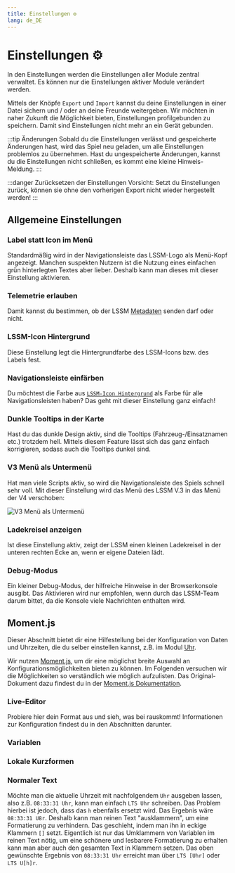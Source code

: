 ```yaml
---
title: Einstellungen ⚙️
lang: de_DE
---
```


# Einstellungen :gear:

In den Einstellungen werden die Einstellungen aller Module zentral verwaltet. Es können nur die Einstellungen aktiver
Module verändert werden.

Mittels der Knöpfe `Export` und `Import` kannst du deine Einstellungen in einer Datei sichern und / oder an deine
Freunde weitergeben.
Wir möchten in naher Zukunft die Möglichkeit bieten, Einstellungen profilgebunden zu speichern. Damit sind Einstellungen
nicht mehr an ein Gerät gebunden.

:::tip Änderungen
Sobald du die Einstellungen verlässt und gespeicherte Änderungen hast, wird das Spiel neu geladen, um alle Einstellungen
problemlos zu übernehmen.
Hast du ungespeicherte Änderungen, kannst du die Einstellungen nicht schließen, es kommt eine kleine Hinweis-Meldung.
:::

:::danger Zurücksetzen der Einstellungen
Vorsicht: Setzt du Einstellungen zurück, können sie ohne den vorherigen Export nicht wieder hergestellt werden!
:::

## Allgemeine Einstellungen

### Label statt Icon im Menü

Standardmäßig wird in der Navigationsleiste das LSSM-Logo als Menü-Kopf angezeigt. Manchen suspekten Nutzern ist die
Nutzung eines einfachen grün hinterlegten Textes aber lieber. Deshalb kann man dieses mit dieser Einstellung aktivieren.

### Telemetrie erlauben

Damit kannst du bestimmen, ob der LSSM [Metadaten](metadata.md) senden darf oder nicht.

### LSSM-Icon Hintergrund

Diese Einstellung legt die Hintergrundfarbe des LSSM-Icons bzw. des Labels fest.

### Navigationsleiste einfärben

Du möchtest die Farbe aus [`LSSM-Icon Hintergrund`](#lssm-icon-hintergrund) als Farbe für alle Navigationsleisten haben?
Das geht mit dieser Einstellung ganz einfach!

### Dunkle Tooltips in der Karte

Hast du das dunkle Design aktiv, sind die Tooltips (Fahrzeug-/Einsatznamen etc.) trotzdem hell. Mittels diesem Feature
lässt sich das ganz einfach korrigieren, sodass auch die Tooltips dunkel sind.

### V3 Menü als Untermenü

Hat man viele Scripts aktiv, so wird die Navigationsleiste des Spiels schnell sehr voll. Mit dieser Einstellung wird das
Menü des LSSM V.3 in das Menü der V4 verschoben:

![V3 Menü als Untermenü](/img/de_DE/v3submenu.png)

### Ladekreisel anzeigen

Ist diese Einstellung aktiv, zeigt der LSSM einen kleinen Ladekreisel in der unteren rechten Ecke an, wenn er eigene
Dateien lädt.

### Debug-Modus

Ein kleiner Debug-Modus, der hilfreiche Hinweise in der Browserkonsole ausgibt. Das Aktivieren wird nur empfohlen, wenn
durch das LSSM-Team darum bittet, da die Konsole viele Nachrichten enthalten wird.

## Moment.js

Dieser Abschnitt bietet dir eine Hilfestellung bei der Konfiguration von Daten und Uhrzeiten, die du selber einstellen
kannst, z.B. im Modul [Uhr](modules/clock.md).

Wir nutzen [Moment.js](https://momentjs.com/), um dir eine möglichst breite Auswahl an Konfigurationsmöglichkeiten
bieten zu können.
Im Folgenden versuchen wir die Möglichkeiten so verständlich wie möglich aufzulisten. Das Original-Dokument dazu findest
du in der [Moment.js Dokumentation](https://momentjscom.readthedocs.io/en/latest/moment/04-displaying/01-format/).

### Live-Editor

Probiere hier dein Format aus und sieh, was bei rauskommt! Informationen zur Konfiguration findest du in den Abschnitten
darunter.

<momentjs-preview/>

### Variablen

<momentjs-variables/>

### Lokale Kurzformen

<momentjs-shorts/>

### Normaler Text

Möchte man die aktuelle Uhrzeit mit nachfolgendem `Uhr` ausgeben lassen, also z.B. `08:33:31 Uhr`, kann man
einfach `LTS Uhr` schreiben. Das Problem hierbei ist jedoch, dass das `h` ebenfalls ersetzt wird. Das Ergebnis
wäre `08:33:31 U8r`.
Deshalb kann man reinen Text "ausklammern", um eine Formatierung zu verhindern. Das geschieht, indem man ihn in eckige
Klammern `[]` setzt. Eigentlich ist nur das Umklammern von Variablen im reinen Text nötig, um eine schönere und
lesbarere Formatierung zu erhalten kann man aber auch den gesamten Text in Klammern setzen.
Das oben gewünschte Ergebnis von `08:33:31 Uhr` erreicht man über `LTS [Uhr]` oder `LTS U[h]r`. 
